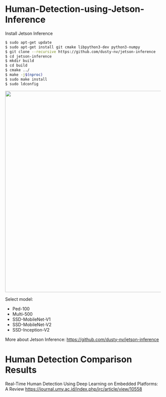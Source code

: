 # Human-Detection-using-Jetson-Inference
Install Jetson Inference
```bash
$ sudo apt-get update
$ sudo apt-get install git cmake libpython3-dev python3-numpy
$ git clone --recursive https://github.com/dusty-nv/jetson-inference
$ cd jetson-inference
$ mkdir build
$ cd build
$ cmake ../
$ make -j$(nproc)
$ sudo make install
$ sudo ldconfig
```

<img src="https://raw.githubusercontent.com/dusty-nv/jetson-inference/python/docs/images/download-models.jpg" width="650">

Select model:
* Ped-100
* Multi-500
* SSD-MobileNet-V1
* SSD-MobileNet-V2
* SSD-Inception-V2

More about Jetson Inference: https://github.com/dusty-nv/jetson-inference

# Human Detection Comparison Results
Real-Time Human Detection Using Deep Learning on Embedded Platforms: A Review
https://journal.umy.ac.id/index.php/jrc/article/view/10558
